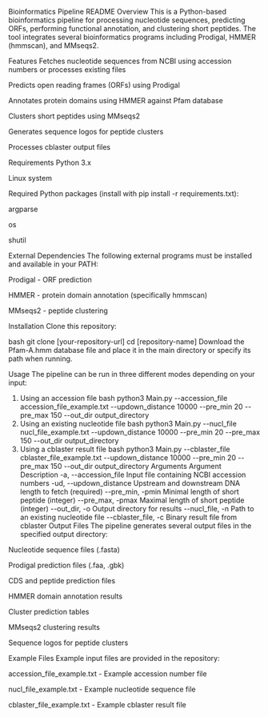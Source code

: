 Bioinformatics Pipeline README
Overview
This is a Python-based bioinformatics pipeline for processing nucleotide sequences, predicting ORFs, performing functional annotation, and clustering short peptides. The tool integrates several bioinformatics programs including Prodigal, HMMER (hmmscan), and MMseqs2.

Features
Fetches nucleotide sequences from NCBI using accession numbers or processes existing files

Predicts open reading frames (ORFs) using Prodigal

Annotates protein domains using HMMER against Pfam database

Clusters short peptides using MMseqs2

Generates sequence logos for peptide clusters

Processes cblaster output files

Requirements
Python 3.x

Linux system

Required Python packages (install with pip install -r requirements.txt):

argparse

os

shutil

External Dependencies
The following external programs must be installed and available in your PATH:

Prodigal - ORF prediction

HMMER - protein domain annotation (specifically hmmscan)

MMseqs2 - peptide clustering

Installation
Clone this repository:

bash
git clone [your-repository-url]
cd [repository-name]
Download the Pfam-A.hmm database file and place it in the main directory or specify its path when running.

Usage
The pipeline can be run in three different modes depending on your input:

1. Using an accession file
bash
python3 Main.py --accession_file accession_file_example.txt --updown_distance 10000 --pre_min 20 --pre_max 150 --out_dir output_directory
2. Using an existing nucleotide file
bash
python3 Main.py --nucl_file nucl_file_example.txt --updown_distance 10000 --pre_min 20 --pre_max 150 --out_dir output_directory
3. Using a cblaster result file
bash
python3 Main.py --cblaster_file cblaster_file_example.txt --updown_distance 10000 --pre_min 20 --pre_max 150 --out_dir output_directory
Arguments
Argument	Description
-a, --accession_file	Input file containing NCBI accession numbers
-ud, --updown_distance	Upstream and downstream DNA length to fetch (required)
--pre_min, -pmin	Minimal length of short peptide (integer)
--pre_max, -pmax	Maximal length of short peptide (integer)
--out_dir, -o	Output directory for results
--nucl_file, -n	Path to an existing nucleotide file
--cblaster_file, -c	Binary result file from cblaster
Output Files
The pipeline generates several output files in the specified output directory:

Nucleotide sequence files (.fasta)

Prodigal prediction files (.faa, .gbk)

CDS and peptide prediction files

HMMER domain annotation results

Cluster prediction tables

MMseqs2 clustering results

Sequence logos for peptide clusters

Example Files
Example input files are provided in the repository:

accession_file_example.txt - Example accession number file

nucl_file_example.txt - Example nucleotide sequence file

cblaster_file_example.txt - Example cblaster result file
